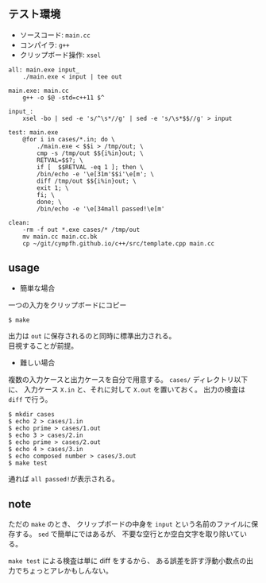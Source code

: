 テスト環境
---

- ソースコード: `main.cc`
- コンパイラ: `g++`
- クリップボード操作: `xsel`

```make
all: main.exe input_
	./main.exe < input | tee out

main.exe: main.cc
	g++ -o $@ -std=c++11 $^

input_:
	xsel -bo | sed -e 's/^\s*//g' | sed -e 's/\s*$$//g' > input

test: main.exe
	@for i in cases/*.in; do \
		./main.exe < $$i > /tmp/out; \
		cmp -s /tmp/out $${i%in}out; \
		RETVAL=$$?; \
		if [  $$RETVAL -eq 1 ]; then \
		/bin/echo -e '\e[31m'$$i'\e[m'; \
		diff /tmp/out $${i%in}out; \
		exit 1; \
		fi; \
		done; \
		/bin/echo -e '\e[34mall passed!\e[m'

clean:
	-rm -f out *.exe cases/* /tmp/out
	mv main.cc main.cc.bk
	cp ~/git/cympfh.github.io/c++/src/template.cpp main.cc
```

usage
---

- 簡単な場合

一つの入力をクリップボードにコピー

```
$ make
```

出力は `out` に保存されるのと同時に標準出力される。  
目視することが前提。

- 難しい場合

複数の入力ケースと出力ケースを自分で用意する。
`cases/` ディレクトリ以下に、
入力ケース `X.in` と、それに対して `X.out` を置いておく。
出力の検査は `diff` で行う。

```
$ mkdir cases
$ echo 2 > cases/1.in
$ echo prime > cases/1.out
$ echo 3 > cases/2.in
$ echo prime > cases/2.out
$ echo 4 > cases/3.in
$ echo composed number > cases/3.out
$ make test
```

通れば `all passed!`が表示される。

note
---

ただの `make` のとき、
クリップボードの中身を `input` という名前のファイルに保存する。
`sed` で簡単にではあるが、
不要な空行とか空白文字を取り除いている。

`make test` による検査は単に diff をするから、
ある誤差を許す浮動小数点の出力でちょっとアレかもしんない。
